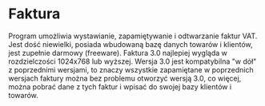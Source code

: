 Faktura
=======

Program umożliwia wystawianie, zapamiętywanie i odtwarzanie faktur VAT. Jest dość niewielki, posiada wbudowaną bazę danych towarów i klientów, jest zupełnie darmowy (freeware). Faktura 3.0 najlepiej wygląda w rozdzielczości 1024x768 lub wyższej. Wersja 3.0 jest kompatybilna "w dół" z poprzednimi wersjami, to znaczy wszystkie zapamiętane w poprzednich wersjach faktury można bez problemu otworzyć wersją 3.0, co więcej, można pobrać dane z tych faktur i wpisać do swojej bazy klientów i towarów.
